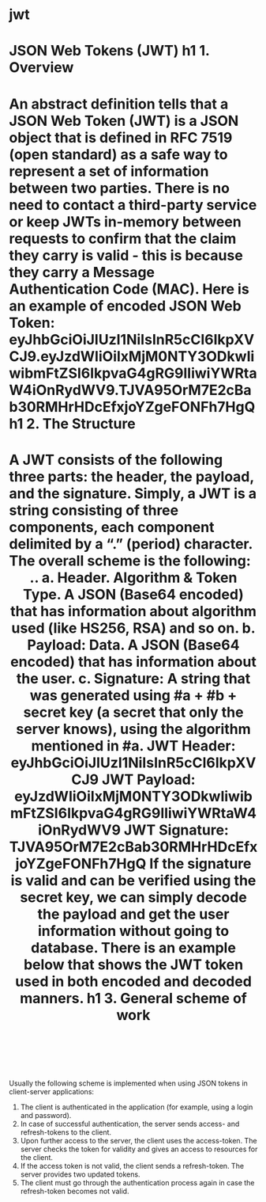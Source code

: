 # jwt
JSON Web Tokens (JWT)
h1 1.	Overview
==============
An abstract definition tells that a JSON Web Token (JWT) is a JSON object that is defined in RFC 7519 (open standard) as a safe way to represent a set of information between two parties.
There is no need to contact a third-party service or keep JWTs in-memory between requests to confirm that the claim they carry is valid - this is because they carry a Message Authentication Code (MAC).
Here is an example of encoded JSON Web Token:
eyJhbGciOiJIUzI1NiIsInR5cCI6IkpXVCJ9.eyJzdWIiOiIxMjM0NTY3ODkwIiwibmFtZSI6IkpvaG4gRG9lIiwiYWRtaW4iOnRydWV9.TJVA95OrM7E2cBab30RMHrHDcEfxjoYZgeFONFh7HgQ
h1 2.	The Structure
===================
A JWT consists of the following three parts: the header, the payload, and the signature.
Simply, a JWT is a string consisting of three components, each component delimited by a “.” (period) character.
The overall scheme is the following: <header>.<payload>.<signature>
a.	Header. Algorithm & Token Type. A JSON (Base64 encoded) that has information about algorithm used (like HS256, RSA) and so on.
b.	Payload: Data. A JSON (Base64 encoded) that has information about the user.
c.	Signature: A string that was generated using #a + #b + secret key (a secret that only the server knows), using the algorithm mentioned in #a.
JWT Header:
eyJhbGciOiJIUzI1NiIsInR5cCI6IkpXVCJ9
JWT Payload: eyJzdWIiOiIxMjM0NTY3ODkwIiwibmFtZSI6IkpvaG4gRG9lIiwiYWRtaW4iOnRydWV9
JWT Signature:
TJVA95OrM7E2cBab30RMHrHDcEfxjoYZgeFONFh7HgQ
If the signature is valid and can be verified using the secret key, we can simply decode the payload and get the user information without going to database.
There is an example below that shows the JWT token used in both encoded and decoded manners.
h1 3.	General scheme of work
============================
Usually the following scheme is implemented when using JSON tokens in client-server applications:
1.	The client is authenticated in the application (for example, using a login and password).
2.	In case of successful authentication, the server sends access- and refresh-tokens to the client.
3.	Upon further access to the server, the client uses the access-token. The server checks the token for validity and gives an access to resources for the client.
4.	If the access token is not valid, the client sends a refresh-token. The server provides two updated tokens.
5.	The client must go through the authentication process again in case the refresh-token becomes not valid.
